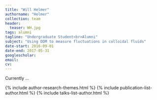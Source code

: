 ```yaml
---
title: "Will Helmer"
authorname: "Helmer"
collection: team
header:
  teaser: WH.jpg
tags: alumni
tagline: "Undergraduate Student<br>Alumni"
subject: "Using DDM to measure fluctuations in colloidal fluids"
date-start: 2016-09-01
date-end: 2017-05-31
googlescholar: 
email: 
cv: 
---
```


<p align= "justify">
Currently ...

{% include author-research-themes.html %}
{% include publication-list-author.html %}
{% include talks-list-author.html %}
